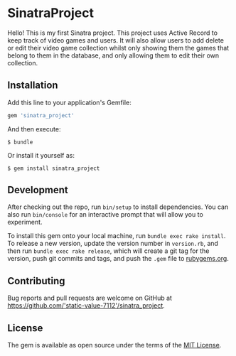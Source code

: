 # SinatraProject

  Hello! This is my first Sinatra project. This project uses Active Record to keep track of video games and users.
It will also allow users to add delete or edit their video game collection whilst only showing them the games that belong to them in the database, and only allowing them to edit their own collection.

## Installation

Add this line to your application's Gemfile:

```ruby
gem 'sinatra_project'
```

And then execute:

    $ bundle

Or install it yourself as:

    $ gem install sinatra_project

## Development

After checking out the repo, run `bin/setup` to install dependencies. You can also run `bin/console` for an interactive prompt that will allow you to experiment.

To install this gem onto your local machine, run `bundle exec rake install`. To release a new version, update the version number in `version.rb`, and then run `bundle exec rake release`, which will create a git tag for the version, push git commits and tags, and push the `.gem` file to [rubygems.org](https://rubygems.org).

## Contributing

Bug reports and pull requests are welcome on GitHub at https://github.com/'static-value-7112'/sinatra_project.

## License

The gem is available as open source under the terms of the [MIT License](https://opensource.org/licenses/MIT).
